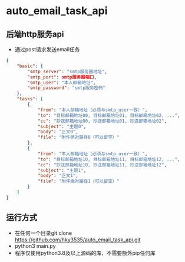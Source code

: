 # auto_email_task_api

## 后端http服务api
* 通过post请求发送email任务
```json
{
    "basic": {
        "smtp_server": "smtp服务器地址",
        "smtp_port": smtp服务器端口,
        "smtp_user": "本人邮箱地址",
        "smtp_password": "smtp服务密码"
    },
    "tasks": [
        {
            "from": "本人邮箱地址（必须与smtp_user一致）",
            "to": "目标邮箱地址00, 目标邮箱地址01, 目标邮箱地址02, ...",
            "cc": "抄送邮箱地址00, 抄送邮箱地址01, 抄送邮箱地址02",
            "subject": "主题0",
            "body": "正文0",
            "file": "附件绝对路径0（可以留空）"
        }, 
        {
            "from": "本人邮箱地址（必须与smtp_user一致）",
            "to": "目标邮箱地址10, 目标邮箱地址11, 目标邮箱地址12, ...",
            "cc": "抄送邮箱地址10, 抄送邮箱地址11, 抄送邮箱地址12",
            "subject": "主题1",
            "body": "正文1",
            "file": "附件绝对路径1（可以留空）"
        }
    ]
}
```
## 运行方式
* 在任何一个目录git clone https://github.com/hky3535/auto_email_task_api.git
* python3 main.py
* 程序仅使用python3.8及以上源码的库，不需要额外pip任何库